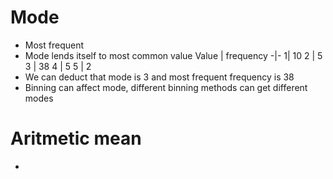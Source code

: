 # Mode
- Most frequent
- Mode lends itself to most common value
Value | frequency
-|-
1| 10
2 | 5
3 | 38
4 | 5
5 | 2
- We can deduct that mode is 3 and most frequent frequency is 38
- Binning can affect mode, different binning methods can get different modes
# Aritmetic mean
- 